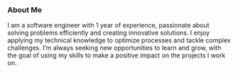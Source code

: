 ### About Me

I am a software engineer with 1 year of experience, passionate about solving problems efficiently and creating innovative solutions. I enjoy applying my technical knowledge to optimize processes and tackle complex challenges. I’m always seeking new opportunities to learn and grow, with the goal of using my skills to make a positive impact on the projects I work on.
